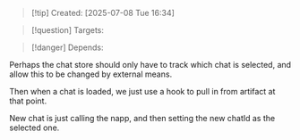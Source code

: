 
>[!tip] Created: [2025-07-08 Tue 16:34]

>[!question] Targets: 

>[!danger] Depends: 

Perhaps the chat store should only have to track which chat is selected, and allow this to be changed by external means.

Then when a chat is loaded, we just use a hook to pull in from artifact at that point.

New chat is just calling the napp, and then setting the new chatId as the selected one.